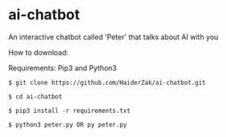 # ai-chatbot
An interactive chatbot called 'Peter' that talks about AI with you

How to download:

Requirements: Pip3 and Python3
```
$ git clone https://github.com/HaiderZak/ai-chatbot.git

$ cd ai-chatbot

$ pip3 install -r requirements.txt

$ python3 peter.py OR py peter.py

```

